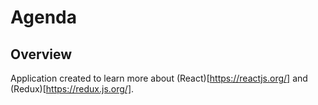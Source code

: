 # Agenda

## Overview

Application created to learn more about (React)[https://reactjs.org/] and (Redux)[https://redux.js.org/].
